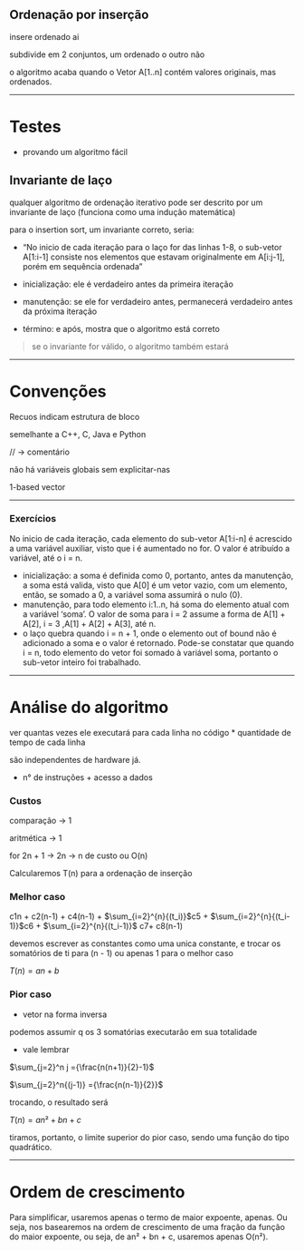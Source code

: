 ## Ordenação por inserção

insere ordenado ai

subdivide em 2 conjuntos, um ordenado o outro não

o algoritmo acaba quando o Vetor A[1..n] contém valores originais, mas ordenados.

---
# Testes

- provando um algoritmo fácil

## Invariante de laço

qualquer algoritmo de ordenação iterativo pode ser descrito por um invariante de laço (funciona como uma indução matemática)

para o insertion sort, um invariante correto, seria:

- “No inicio de cada iteração para o laço for das linhas 1-8, o sub-vetor A[1:i-1] consiste nos elementos que estavam originalmente em A[i:j-1], porém em sequência ordenada”

  

- inicialização: ele é verdadeiro antes da primeira iteração
- manutenção: se ele for verdadeiro antes, permanecerá verdadeiro antes da próxima iteração
- término: e após, mostra que o algoritmo está correto

> se o invariante for válido, o algoritmo também estará

---

# Convenções

Recuos indicam estrutura de bloco

semelhante a C++, C, Java e Python

// → comentário

não há variáveis globais sem explicitar-nas

1-based vector

---

### Exercícios

No inicio de cada iteração, cada elemento do sub-vetor A[1:i-n] é acrescido a uma variável auxiliar, visto que i é aumentado no for. O valor é atribuído a variável, até o i = n.

- inicialização: a soma é definida como 0, portanto, antes da manutenção, a soma está valida, visto que A[0] é um vetor vazio, com um elemento, então, se somado a 0, a variável soma assumirá o nulo (0).
- manutenção, para todo elemento i:1..n, há soma do elemento atual com a variável ‘soma’. O valor de soma para i = 2 assume a forma de A[1] + A[2], i = 3 ,A[1] + A[2] + A[3], até n.
- o laço quebra quando i = n + 1, onde o elemento out of bound não é adicionado a soma e o valor é retornado. Pode-se constatar que quando i = n, todo elemento do vetor foi somado à variável soma, portanto o sub-vetor inteiro foi trabalhado.

---

# Análise do algoritmo

ver quantas vezes ele executará para cada linha no código * quantidade de tempo de cada linha

são independentes de hardware já.

  

- n° de instruções + acesso a dados

  

### Custos

comparação → 1

aritmética → 1

for 2n + 1 → 2n → n de custo ou O(n)

  

Calcularemos T(n) para a ordenação de inserção

### Melhor caso

c1n + c2(n-1) + c4(n-1) + $\sum_{i=2}^{n}{(t_i)}$﻿c5 + $\sum_{i=2}^{n}{(t_i-1)}$﻿c6 + $\sum_{i=2}^{n}{(t_i-1)}$﻿ c7+ c8(n-1)

devemos escrever as constantes como uma unica constante, e trocar os somatórios de ti para (n - 1) ou apenas 1 para o melhor caso

$T(n) = an+b$﻿

### Pior caso

- vetor na forma inversa

podemos assumir q os 3 somatórias executarão em sua totalidade

- vale lembrar

$\sum_{j=2}^n j ={\frac{n(n+1)}{2}-1}$﻿

  

$\sum_{j=2}^n{(j-1)} ={\frac{n(n-1)}{2}}$﻿

  

trocando, o resultado será

$T(n) = an² +bn +c$﻿

  

tiramos, portanto, o limite superior do pior caso, sendo uma função do tipo quadrático.

---

# Ordem de crescimento

Para simplificar, usaremos apenas o termo de maior expoente, apenas. Ou seja, nos basearemos na ordem de crescimento de uma fração da função do maior expoente, ou seja, de an² + bn + c, usaremos apenas O(n²).